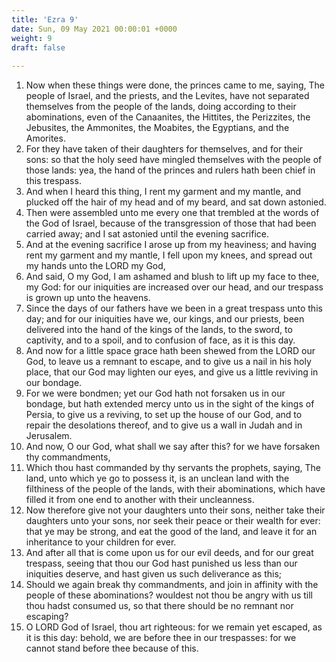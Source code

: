 ```yaml
---
title: 'Ezra 9'
date: Sun, 09 May 2021 00:00:01 +0000
weight: 9
draft: false
  
---
```


1. Now when these things were done, the princes came to me, saying, The people of Israel, and the priests, and the Levites, have not separated themselves from the people of the lands, doing according to their abominations, even of the Canaanites, the Hittites, the Perizzites, the Jebusites, the Ammonites, the Moabites, the Egyptians, and the Amorites.
2. For they have taken of their daughters for themselves, and for their sons: so that the holy seed have mingled themselves with the people of those lands: yea, the hand of the princes and rulers hath been chief in this trespass.
3. And when I heard this thing, I rent my garment and my mantle, and plucked off the hair of my head and of my beard, and sat down astonied.
4. Then were assembled unto me every one that trembled at the words of the God of Israel, because of the transgression of those that had been carried away; and I sat astonied until the evening sacrifice.
5. And at the evening sacrifice I arose up from my heaviness; and having rent my garment and my mantle, I fell upon my knees, and spread out my hands unto the LORD my God,
6. And said, O my God, I am ashamed and blush to lift up my face to thee, my God: for our iniquities are increased over our head, and our trespass is grown up unto the heavens.
7. Since the days of our fathers have we been in a great trespass unto this day; and for our iniquities have we, our kings, and our priests, been delivered into the hand of the kings of the lands, to the sword, to captivity, and to a spoil, and to confusion of face, as it is this day.
8. And now for a little space grace hath been shewed from the LORD our God, to leave us a remnant to escape, and to give us a nail in his holy place, that our God may lighten our eyes, and give us a little reviving in our bondage.
9. For we were bondmen; yet our God hath not forsaken us in our bondage, but hath extended mercy unto us in the sight of the kings of Persia, to give us a reviving, to set up the house of our God, and to repair the desolations thereof, and to give us a wall in Judah and in Jerusalem.
10. And now, O our God, what shall we say after this? for we have forsaken thy commandments,
11. Which thou hast commanded by thy servants the prophets, saying, The land, unto which ye go to possess it, is an unclean land with the filthiness of the people of the lands, with their abominations, which have filled it from one end to another with their uncleanness.
12. Now therefore give not your daughters unto their sons, neither take their daughters unto your sons, nor seek their peace or their wealth for ever: that ye may be strong, and eat the good of the land, and leave it for an inheritance to your children for ever.
13. And after all that is come upon us for our evil deeds, and for our great trespass, seeing that thou our God hast punished us less than our iniquities deserve, and hast given us such deliverance as this;
14. Should we again break thy commandments, and join in affinity with the people of these abominations? wouldest not thou be angry with us till thou hadst consumed us, so that there should be no remnant nor escaping?
15. O LORD God of Israel, thou art righteous: for we remain yet escaped, as it is this day: behold, we are before thee in our trespasses: for we cannot stand before thee because of this.
